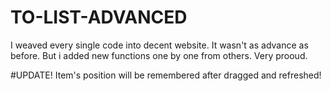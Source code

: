 # TO-LIST-ADVANCED
I weaved every single code into decent website. It wasn't as advance as before. But i added new functions one by one from others. Very prooud.

#UPDATE!
Item's position will be remembered after dragged and refreshed! 
